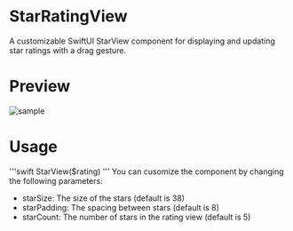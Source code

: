 # StarRatingView
A customizable SwiftUI StarView component for displaying and updating star ratings with a drag gesture. 

# Preview
![sample](https://github.com/user-attachments/assets/bb4c0135-971d-4dab-8ebc-eda6a24bb2eb)

# Usage
'''swift
StarView($rating)
'''
You can cusomize the component by changing the following parameters:
+ starSize: The size of the stars (default is 38)
+ starPadding: The spacing between stars (default is 8)
+ starCount: The number of stars in the rating view (default is 5)

